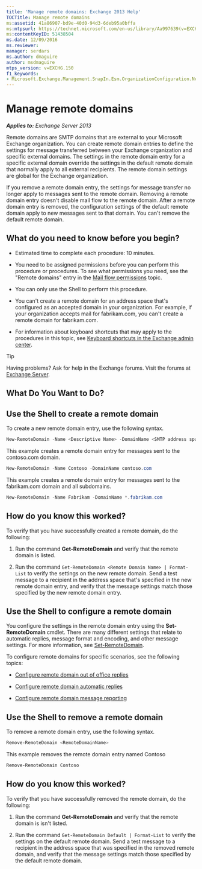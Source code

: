 ```yaml
---
title: 'Manage remote domains: Exchange 2013 Help'
TOCTitle: Manage remote domains
ms:assetid: 41a86907-bd9e-40d0-94d3-6deb95a0bffa
ms:mtpsurl: https://technet.microsoft.com/en-us/library/Aa997639(v=EXCHG.150)
ms:contentKeyID: 51438504
ms.date: 12/09/2016
ms.reviewer: 
manager: serdars
ms.author: dmaguire
author: msdmaguire
mtps_version: v=EXCHG.150
f1_keywords:
- Microsoft.Exchange.Management.SnapIn.Esm.OrganizationConfiguration.NewRemoteDomainWizardForm.NewRemoteDomainWizardPage
---
```


# Manage remote domains

_**Applies to:** Exchange Server 2013_

Remote domains are SMTP domains that are external to your Microsoft Exchange organization. You can create remote domain entries to define the settings for message transferred between your Exchange organization and specific external domains. The settings in the remote domain entry for a specific external domain override the settings in the default remote domain that normally apply to all external recipients. The remote domain settings are global for the Exchange organization.

If you remove a remote domain entry, the settings for message transfer no longer apply to messages sent to the remote domain. Removing a remote domain entry doesn't disable mail flow to the remote domain. After a remote domain entry is removed, the configuration settings of the default remote domain apply to new messages sent to that domain. You can't remove the default remote domain.

## What do you need to know before you begin?

- Estimated time to complete each procedure: 10 minutes.

- You need to be assigned permissions before you can perform this procedure or procedures. To see what permissions you need, see the "Remote domains" entry in the [Mail flow permissions](mail-flow-permissions-exchange-2013-help.md) topic.

- You can only use the Shell to perform this procedure.

- You can't create a remote domain for an address space that's configured as an accepted domain in your organization. For example, if your organization accepts mail for fabrikam.com, you can't create a remote domain for fabrikam.com.

- For information about keyboard shortcuts that may apply to the procedures in this topic, see [Keyboard shortcuts in the Exchange admin center](keyboard-shortcuts-in-the-exchange-admin-center-2013-help.md).

> [!TIP]
> Having problems? Ask for help in the Exchange forums. Visit the forums at [Exchange Server](https://go.microsoft.com/fwlink/p/?linkid=60612).

## What Do You Want to Do?

## Use the Shell to create a remote domain

To create a new remote domain entry, use the following syntax.

```powershell
New-RemoteDomain -Name <Descriptive Name> -DomainName <SMTP address space>
```

This example creates a remote domain entry for messages sent to the contoso.com domain.

```powershell
New-RemoteDomain -Name Contoso -DomainName contoso.com
```

This example creates a remote domain entry for messages sent to the fabrikam.com domain and all subdomains.

```powershell
New-RemoteDomain -Name Fabrikam -DomainName *.fabrikam.com
```

## How do you know this worked?

To verify that you have successfully created a remote domain, do the following:

1. Run the command **Get-RemoteDomain** and verify that the remote domain is listed.

2. Run the command `Get-RemoteDomain <Remote Domain Name> | Format-List` to verify the settings on the new remote domain. Send a test message to a recipient in the address space that's specified in the new remote domain entry, and verify that the message settings match those specified by the new remote domain entry.

## Use the Shell to configure a remote domain

You configure the settings in the remote domain entry using the **Set-RemoteDomain** cmdlet. There are many different settings that relate to automatic replies, message format and encoding, and other message settings. For more information, see [Set-RemoteDomain](https://technet.microsoft.com/en-us/library/aa997857\(v=exchg.150\)).

To configure remote domains for specific scenarios, see the following topics:

- [Configure remote domain out of office replies](configure-remote-domain-out-of-office-replies-exchange-2013-help.md)

- [Configure remote domain automatic replies](configure-remote-domain-automatic-replies-exchange-2013-help.md)

- [Configure remote domain message reporting](configure-remote-domain-message-reporting-exchange-2013-help.md)

## Use the Shell to remove a remote domain

To remove a remote domain entry, use the following syntax.

```powershell
Remove-RemoteDomain <RemoteDomainName>
```

This example removes the remote domain entry named Contoso

```powershell
Remove-RemoteDomain Contoso
```

## How do you know this worked?

To verify that you have successfully removed the remote domain, do the following:

1. Run the command **Get-RemoteDomain** and verify that the remote domain is isn't listed.

2. Run the command `Get-RemoteDomain Default | Format-List` to verify the settings on the default remote domain. Send a test message to a recipient in the address space that was specified in the removed remote domain, and verify that the message settings match those specified by the default remote domain.
